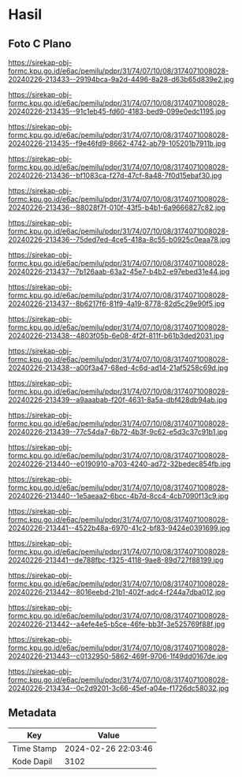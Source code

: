 # Hasil

## Foto C Plano

https://sirekap-obj-formc.kpu.go.id/e6ac/pemilu/pdpr/31/74/07/10/08/3174071008028-20240226-213433--29194bca-9a2d-4496-8a28-d63b65d839e2.jpg

https://sirekap-obj-formc.kpu.go.id/e6ac/pemilu/pdpr/31/74/07/10/08/3174071008028-20240226-213435--91c1eb45-fd60-4183-bed9-099e0edc1195.jpg

https://sirekap-obj-formc.kpu.go.id/e6ac/pemilu/pdpr/31/74/07/10/08/3174071008028-20240226-213435--f9e46fd9-8662-4742-ab79-105201b7911b.jpg

https://sirekap-obj-formc.kpu.go.id/e6ac/pemilu/pdpr/31/74/07/10/08/3174071008028-20240226-213436--bf1083ca-f27d-47cf-8a48-7f0d15ebaf30.jpg

https://sirekap-obj-formc.kpu.go.id/e6ac/pemilu/pdpr/31/74/07/10/08/3174071008028-20240226-213436--88028f7f-010f-43f5-b4b1-6a9666827c82.jpg

https://sirekap-obj-formc.kpu.go.id/e6ac/pemilu/pdpr/31/74/07/10/08/3174071008028-20240226-213436--75ded7ed-4ce5-418a-8c55-b0925c0eaa78.jpg

https://sirekap-obj-formc.kpu.go.id/e6ac/pemilu/pdpr/31/74/07/10/08/3174071008028-20240226-213437--7b126aab-63a2-45e7-b4b2-e97ebed31e44.jpg

https://sirekap-obj-formc.kpu.go.id/e6ac/pemilu/pdpr/31/74/07/10/08/3174071008028-20240226-213437--8b6217f6-81f9-4a19-8778-82d5c29e90f5.jpg

https://sirekap-obj-formc.kpu.go.id/e6ac/pemilu/pdpr/31/74/07/10/08/3174071008028-20240226-213438--4803f05b-6e08-4f2f-811f-b61b3ded2031.jpg

https://sirekap-obj-formc.kpu.go.id/e6ac/pemilu/pdpr/31/74/07/10/08/3174071008028-20240226-213438--a00f3a47-68ed-4c6d-ad14-21af5258c69d.jpg

https://sirekap-obj-formc.kpu.go.id/e6ac/pemilu/pdpr/31/74/07/10/08/3174071008028-20240226-213439--a9aaabab-f20f-4631-8a5a-dbf428db94ab.jpg

https://sirekap-obj-formc.kpu.go.id/e6ac/pemilu/pdpr/31/74/07/10/08/3174071008028-20240226-213439--77c54da7-6b72-4b3f-9c62-e5d3c37c91b1.jpg

https://sirekap-obj-formc.kpu.go.id/e6ac/pemilu/pdpr/31/74/07/10/08/3174071008028-20240226-213440--e0190910-a703-4240-ad72-32bedec854fb.jpg

https://sirekap-obj-formc.kpu.go.id/e6ac/pemilu/pdpr/31/74/07/10/08/3174071008028-20240226-213440--1e5aeaa2-6bcc-4b7d-8cc4-4cb7090f13c9.jpg

https://sirekap-obj-formc.kpu.go.id/e6ac/pemilu/pdpr/31/74/07/10/08/3174071008028-20240226-213441--4522b48a-6970-41c2-bf83-9424e0391699.jpg

https://sirekap-obj-formc.kpu.go.id/e6ac/pemilu/pdpr/31/74/07/10/08/3174071008028-20240226-213441--de788fbc-f325-4118-9ae8-89d727f88199.jpg

https://sirekap-obj-formc.kpu.go.id/e6ac/pemilu/pdpr/31/74/07/10/08/3174071008028-20240226-213442--8016eebd-21b1-402f-adc4-f244a7dba012.jpg

https://sirekap-obj-formc.kpu.go.id/e6ac/pemilu/pdpr/31/74/07/10/08/3174071008028-20240226-213442--a4efe4e5-b5ce-46fe-bb3f-3e525769f88f.jpg

https://sirekap-obj-formc.kpu.go.id/e6ac/pemilu/pdpr/31/74/07/10/08/3174071008028-20240226-213443--c0132950-5862-469f-9706-1f49dd0167de.jpg

https://sirekap-obj-formc.kpu.go.id/e6ac/pemilu/pdpr/31/74/07/10/08/3174071008028-20240226-213434--0c2d9201-3c66-45ef-a04e-f1726dc58032.jpg


## Metadata

| Key        | Value               |
| ---------- | ------------------- |
| Time Stamp | 2024-02-26 22:03:46 |
| Kode Dapil | 3102                |



